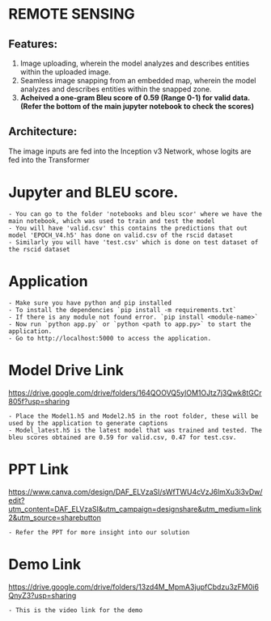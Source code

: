 # REMOTE SENSING

## Features:

1. Image uploading, wherein the model analyzes and describes entities within the uploaded image.
2. Seamless image snapping from an embedded map, wherein the model analyzes and describes entities within the snapped zone.
3. **Acheived a one-gram Bleu score of 0.59 (Range 0-1) for valid data. (Refer the bottom of the main jupyter notebook to check the scores)**

## Architecture:

The image inputs are fed into the Inception v3 Network, whose logits are fed into the Transformer

# Jupyter and BLEU score.

    - You can go to the folder 'notebooks and bleu scor' where we have the main notebook, which was used to train and test the model
    - You will have 'valid.csv' this contains the predictions that out model 'EPOCH_V4.h5' has done on valid.csv of the rscid dataset
    - Similarly you will have 'test.csv' which is done on test dataset of the rscid dataset

# Application

    - Make sure you have python and pip installed
    - To install the dependencies `pip install -m requirements.txt`
    - If there is any module not found error. `pip install <module-name>`
    - Now run `python app.py` or `python <path to app.py>` to start the application.
    - Go to http://localhost:5000 to access the application.
    
# Model Drive Link
https://drive.google.com/drive/folders/164QOOVQ5ylOM1OJtz7j3Qwk8tGCr805f?usp=sharing
 
    - Place the Model1.h5 and Model2.h5 in the root folder, these will be used by the application to generate captions 
    - Model_latest.h5 is the latest model that was trained and tested. The bleu scores obtained are 0.59 for valid.csv, 0.47 for test.csv. 

# PPT Link 

https://www.canva.com/design/DAF_ELVzaSI/sWfTWU4cVzJ6lmXu3i3vDw/edit?utm_content=DAF_ELVzaSI&utm_campaign=designshare&utm_medium=link2&utm_source=sharebutton

    - Refer the PPT for more insight into our solution

# Demo Link 
https://drive.google.com/drive/folders/13zd4M_MpmA3jupfCbdzu3zFM0i6QnyZ3?usp=sharing

    - This is the video link for the demo
